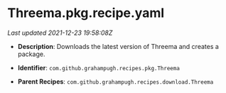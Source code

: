 # Threema.pkg.recipe.yaml

_Last updated 2021-12-23 19:58:08Z_

- **Description**: Downloads the latest version of Threema and creates a package.

- **Identifier**: `com.github.grahampugh.recipes.pkg.Threema`

- **Parent Recipes**: `com.github.grahampugh.recipes.download.Threema`